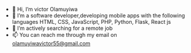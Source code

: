 - 👋 Hi, I’m victor Olamuyiwa 
- 👀 I’m a software developer,developing mobile apps with the following languages
      HTML, 
      CSS,
      JavaScript, 
      PHP, 
      Python, 
      Flask, 
      React js
- 💞️ I’m actively searching for a remote job
- 📫 You can reach me through my email on olamuyiwavictor55@gmail.com

<!---
vickybanti/vickybanti is a ✨ special ✨ repository because its `README.md` (this file) appears on your GitHub profile.
You can click the Preview link to take a look at your changes.
--->
